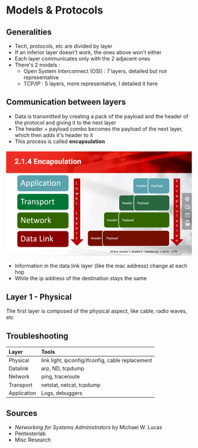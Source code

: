 # Models & Protocols

## Generalities

* Tech, protocols, etc are divided by layer
* If an inferior layer doesn't work, the ones above won't either
* Each layer communicates only with the 2 adjacent ones
* There's 2 models :
  * Open System Interconnect \(OSI\) : 7 layers, detailed but not representative
  * TCP/IP : 5 layers, more representative, I detailed it here

## Communication between layers

* Data is transmitted by creating a pack of the payload and the header of the protocol and giving it to the next layer
* The header + payload combo becomes the payload of the next layer, which then adds it's header to it
* This process is called **encapsulation**

![](../../.gitbook/assets/encapsulation.png)

* Information in the data link layer \(like the mac address\) change at each hop
* While the ip address of the destination stays the same

## Layer 1 - Physical

The first layer is composed of the physical aspect, like cable, radio waves, etc

## Troubleshooting

| Layer | Tools |
| :--- | :--- |
| Physical | link light, ipconfig/ifconfig, cable replacement |
| Datalink | arp, ND, tcpdump |
| Network | ping, traceroute |
| Transport | netstat, netcat, tcpdump |
| Application | Logs, debuggers |

## Sources

* _Networking for Systems Administrators_ by Michael W. Lucas
* Pentesterlab
* Misc Research

